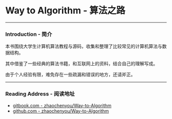 # Way to Algorithm - 算法之路

--------

### Introduction - 简介

本书围绕大学生计算机算法教程与源码，收集和整理了比较常见的计算机算法与数据结构。

其中借鉴了一些经典的算法书籍，和互联网上的资料，结合自己的理解写成。

由于个人经验有限，难免存在一些疏漏和错误的地方，还请斧正。

--------

### Reading Address - 阅读地址

* [gitbook.com - zhaochenyou/Way-to-Algorithm](https://www.gitbook.com/read/book/zhaochenyou/way-to-algorithm)
* [github.com - zhaochenyou/Way-to-Algorithm](https://github.com/zhaochenyou/Way-to-Algorithm/)
